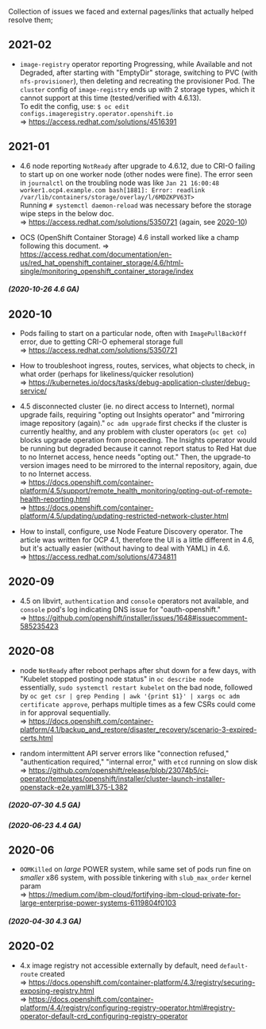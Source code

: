 Collection of issues we faced and external pages/links that actually helped resolve them;

## 2021-02

* `image-registry` operator reporting Progressing, while Available and not Degraded, after starting with "EmptyDir" storage, switching to PVC (with `nfs-provisioner`), then deleting and recreating the provisioner Pod. The `cluster` config of `image-registry` ends up with 2 storage types, which it cannot support at this time (tested/verified with 4.6.13).  
  To edit the config, use: `$ oc edit configs.imageregistry.operator.openshift.io`  
  => <https://access.redhat.com/solutions/4516391>

## 2021-01

* 4.6 node reporting `NotReady` after upgrade to 4.6.12, due to CRI-O failing to start up on one worker node (other nodes were fine).
  The error seen in `journalctl` on the troubling node was like `Jan 21 16:00:48 worker1.ocp4.example.com bash[1881]: Error: readlink /var/lib/containers/storage/overlay/l/6MDZKPV63T>`  
  Running `# systemctl daemon-reload` was necessary before the storage wipe steps in the below doc.  
  => <https://access.redhat.com/solutions/5350721> (again, see [2020-10](#2020-10))

* OCS (OpenShift Container Storage) 4.6 install worked like a champ following this document.
  => <https://access.redhat.com/documentation/en-us/red_hat_openshift_container_storage/4.6/html-single/monitoring_openshift_container_storage/index>

##### (2020-10-26 4.6 GA)

## 2020-10

* Pods failing to start on a particular node, often with `ImagePullBackOff` error, due to getting CRI-O ephemeral storage full  
  => <https://access.redhat.com/solutions/5350721>

* How to troubleshoot ingress, routes, services, what objects to check, in what order (perhaps for likeliness/quicker resolution)  
  => <https://kubernetes.io/docs/tasks/debug-application-cluster/debug-service/>

* 4.5 disconnected cluster (ie. no direct access to Internet), normal upgrade fails, requiring "opting out Insights operator" and "mirroring image repository (again)." 
  `oc adm upgrade` first checks if the cluster is currently healthy, and any problem with cluster operators (`oc get co`) blocks upgrade operation from proceeding. 
  The Insights operator would be running but degraded because it cannot report status to Red Hat due to no Internet access, hence needs "opting out."
  Then, the upgrade-to version images need to be mirrored to the internal repository, again, due to no Internet access.  
  => <https://docs.openshift.com/container-platform/4.5/support/remote_health_monitoring/opting-out-of-remote-health-reporting.html>  
  => <https://docs.openshift.com/container-platform/4.5/updating/updating-restricted-network-cluster.html>

* How to install, configure, use Node Feature Discovery operator. 
  The article was written for OCP 4.1, therefore the UI is a little different in 4.6, but it's actually easier (without having to deal with YAML) in 4.6.  
  => <https://access.redhat.com/solutions/4734811>

## 2020-09

* 4.5 on libvirt, `authentication` and `console` operators not available, and `console` pod's log indicating DNS issue for "oauth-openshift.<domain>"  
  => <https://github.com/openshift/installer/issues/1648#issuecomment-585235423>
  
## 2020-08

* node `NotReady` after reboot perhaps after shut down for a few days, with "Kubelet stopped posting node status" in `oc describe node`  
  essentially, `sudo systemctl restart kubelet` on the bad node, followed by `oc get csr | grep Pending | awk '{print $1}' | xargs oc adm certificate approve`, perhaps multiple times as a few CSRs could come in for approval sequentially.  
  => <https://docs.openshift.com/container-platform/4.1/backup_and_restore/disaster_recovery/scenario-3-expired-certs.html>
  
* random intermittent API server errors like "connection refused," "authentication required," "internal error," with `etcd` running on slow disk  
  => <https://github.com/openshift/release/blob/23074b5/ci-operator/templates/openshift/installer/cluster-launch-installer-openstack-e2e.yaml#L375-L382>

##### (2020-07-30 4.5 GA)

##### (2020-06-23 4.4 GA)

## 2020-06

* `OOMKilled` on _large_ POWER system, while same set of pods run fine on _smaller_ x86 system, with possible tinkering with `slub_max_order` kernel param  
  => <https://medium.com/ibm-cloud/fortifying-ibm-cloud-private-for-large-enterprise-power-systems-6119804f0103>

##### (2020-04-30 4.3 GA)

## 2020-02

* 4.x image registry not accessible externally by default, need `default-route` created  
  => <https://docs.openshift.com/container-platform/4.3/registry/securing-exposing-registry.html>  
  => <https://docs.openshift.com/container-platform/4.4/registry/configuring-registry-operator.html#registry-operator-default-crd_configuring-registry-operator>